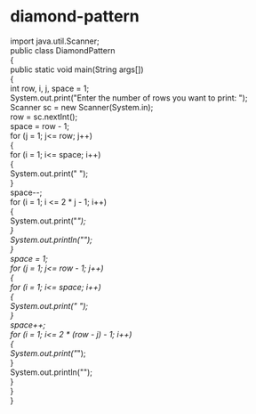 # diamond-pattern
import java.util.Scanner;  
public class DiamondPattern  
{  
public static void main(String args[])  
{  
int row, i, j, space = 1;  
System.out.print("Enter the number of rows you want to print: ");  
Scanner sc = new Scanner(System.in);  
row = sc.nextInt();  
space = row - 1;  
for (j = 1; j<= row; j++)  
{  
for (i = 1; i<= space; i++)  
{  
System.out.print(" ");  
}  
space--;  
for (i = 1; i <= 2 * j - 1; i++)  
{  
System.out.print("*");  
}  
System.out.println("");  
}  
space = 1;  
for (j = 1; j<= row - 1; j++)  
{  
for (i = 1; i<= space; i++)  
{  
System.out.print(" ");  
}  
space++;  
for (i = 1; i<= 2 * (row - j) - 1; i++)  
{  
System.out.print("*");  
}  
System.out.println("");  
}  
}  
}  
